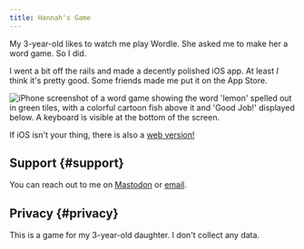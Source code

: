 ```yaml
---
title: Hannah's Game
---
```


My 3-year-old likes to watch me play Wordle. She asked me to make her a word game. So I did.

I went a bit off the rails and made a decently polished iOS app. At least _I_ think it's pretty good. Some friends made me put it on the App Store.

![iPhone screenshot of a word game showing the word 'lemon' spelled out in green tiles, with a colorful cartoon fish above it and 'Good Job!' displayed below. A keyboard is visible at the bottom of the screen.](/media/hannahs-game-ios.png)

If iOS isn't your thing, there is also a [web version!](https://hannahsgame.samwarnick.com)

## Support {#support}

You can reach out to me on [Mastodon](https://mastodon.social/@samwarnick) or <a href="mailto:sam@warnick.me?subject=Hannah's Game">email</a>.

## Privacy {#privacy}

This is a game for my 3-year-old daughter. I don't collect any data.